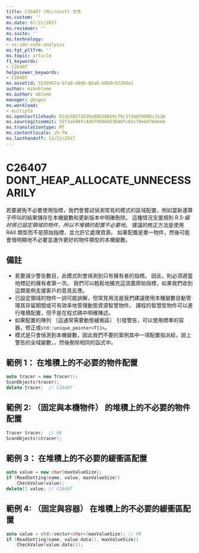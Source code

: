 ```yaml
---
title: C26407 |Microsoft 文件
ms.custom: ''
ms.date: 07/21/2017
ms.reviewer: ''
ms.suite: ''
ms.technology:
- vs-ide-code-analysis
ms.tgt_pltfrm: ''
ms.topic: article
f1_keywords:
- C26407
helpviewer_keywords:
- C26407
ms.assetid: 5539907a-bfa0-40db-82a6-b860c97209e1
author: mikeblome
ms.author: mblome
manager: ghogen
ms.workload:
- multiple
ms.openlocfilehash: 81de385f2d30a08b288b9c79c3fda9f808bc3128
ms.sourcegitcommit: 32f1a690fc445f9586d53698fc82c7debd784eeb
ms.translationtype: MT
ms.contentlocale: zh-TW
ms.lasthandoff: 12/22/2017
---
```

# <a name="c26407-dontheapallocateunnecessarily"></a>C26407 DONT_HEAP_ALLOCATE_UNNECESSARILY
若要避免不必要使用指標，我們會嘗試偵測常見的模式的區域配置，例如當新運算子呼叫的結果儲存在本機變數和更新版本中明確刪除。 這種情況支援規則 R.5:*偏好將已設定領域的物件，所以不堆積的配置不必要地*。 建議的修正方法是使用 RAII 類型而不是原始指標，並允許它處理資源。 如果配置是單一物件，然後可能會很明顯地不必要並運作更好的物件類型的本機變數。

## <a name="remarks"></a>備註
- 若要減少警告數目，此模式則會偵測到只有擁有者的指標。 因此，則必須適當地標記的擁有者第一次。 我們可以輕鬆地擴充這涵蓋原始指標，如果我們收到這類案例支援客戶的意見反應。
- 已設定領域的物件一詞可能誤解，但常見用法是我們建議使用本機變數自動管理其存留期間或可有效率地管理動態資源智慧物件。 課程的智慧型物件可以進行堆積配置，但不是在程式碼中明確陳述。
- 如果配置的陣列 （這通常需要動態緩衝區） 引發警告，可以使用標準的容器，修正或`std::unique_pointer<T[]>`。
- 模式是只會偵測到本機變數，因此我們不要的案例其中一項配置指派給，說上警告的全域變數，，然後刪除相同的函式中。

## <a name="example-1-unnecessary-object-allocation-on-heap"></a>範例 1： 在堆積上的不必要的物件配置
```cpp
auto tracer = new Tracer();
ScanObjects(tracer);
delete tracer;  // C26407
```

## <a name="example-2-unnecessary-object-allocation-on-heap-fixed-with-local-object"></a>範例 2: （固定與本機物件） 的堆積上的不必要的物件配置
```cpp
Tracer tracer;  // OK
ScanObjects(&tracer);
```

## <a name="example-3-unnecessary-buffer-allocation-on-heap"></a>範例 3： 在堆積上的不必要的緩衝區配置
```cpp
auto value = new char[maxValueSize];
if (ReadSetting(name, value, maxValueSize))
    CheckValue(value);
delete[] value; // C26407
```
## <a name="example-4-unnecessary-buffer-allocation-on-the-heap-fixed-with-container"></a>範例 4: （固定與容器） 在堆積上的不必要的緩衝區配置
```cpp
auto value = std::vector<char>(maxValueSize); // OK
if (ReadSetting(name, value.data(), maxValueSize))
    CheckValue(value.data());
```
